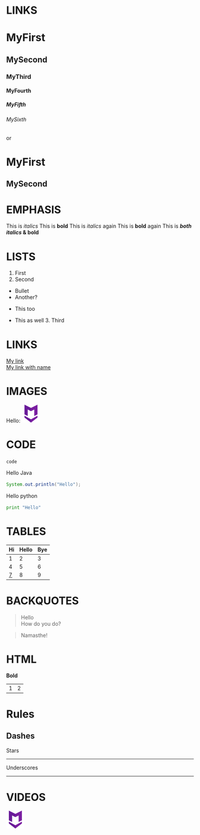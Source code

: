 **LINKS**
===

# MyFirst
## MySecond
### MyThird
#### MyFourth
##### MyFifth
###### MySixth

or

MyFirst
===
MySecond
---


**EMPHASIS**
===

This is *italics*
This is **bold**
This is _italics_ again
This is __bold__ again
This is __*both* _italics_ & **bold**__


**LISTS**
===

1. First
2. Second
  * Bullet
* Another?
+ This too
- This as well
  3. Third


**LINKS**
===

[My link](www.google.com)   
[My link with name](www.google.com "MyName")   


**IMAGES**
===

Hello:
![alt image](https://github.com/adam-p/markdown-here/raw/master/src/common/images/icon48.png "Hello")   

**CODE**
===

`code`   

Hello Java
```Java
System.out.println("Hello");
```   

Hello python
```Python
print "Hello"
```

**TABLES**
===

| Hi | Hello | Bye |
|---|---|---|
|1|2|3|
|4|5|6|
|[7](https://www.google.com "Google")|8|9|


**BACKQUOTES**
===

>Hello   
How do you do?


>Namasthe!

**HTML**
===

<b>Bold</b>
<table>
<tr><td>1</td><td>2</td></tr>
</table>

**Rules**
===   

Dashes
---
Stars
***
Underscores
___


**VIDEOS**
===

[![alt image](https://github.com/adam-p/markdown-here/raw/master/src/common/images/icon48.png "Hello")](https://www.google.com)
